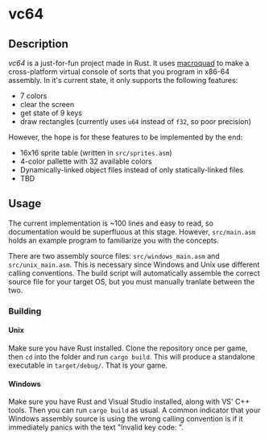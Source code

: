 # vc64

## Description
*vc64* is a just-for-fun project made in Rust. It uses [macroquad](https://crates.io/crates/macroquad) to make a cross-platform virtual console of sorts that you program in x86-64 assembly.
In it's current state, it only supports the following features:
 - 7 colors
 - clear the screen
 - get state of 9 keys
 - draw rectangles (currently uses `u64` instead of `f32`, so poor precision)
 
However, the hope is for these features to be implemented by the end:
 - 16x16 sprite table (written in `src/sprites.asm`)
 - 4-color pallette with 32 available colors
 - Dynamically-linked object files instead of only statically-linked files
 - TBD

## Usage
The current implementation is  ~100 lines and easy to read, so documentation would be superfluous at this stage. However, `src/main.asm` holds an example program to familiarize you with the concepts.

There are two assembly source files: `src/windows_main.asm` and `src/unix_main.asm`. This is necessary since Windows and Unix use different calling conventions.
The build script will automatically assemble the correct source file for your target OS, but you must manually tranlate between the two.

### Building
#### Unix
Make sure you have Rust installed. Clone the repository once per game, then `cd` into the folder and run `cargo build`.
This will produce a standalone executable in `target/debug/`. That is your game.

#### Windows
Make sure you have Rust and Visual Studio installed, along with VS' C++ tools. Then you can run `cargo build` as usual.
A common indicator that your Windows assembly source is using the wrong calling convention is if it immediately panics with the text "Invalid key code: <some number>".
